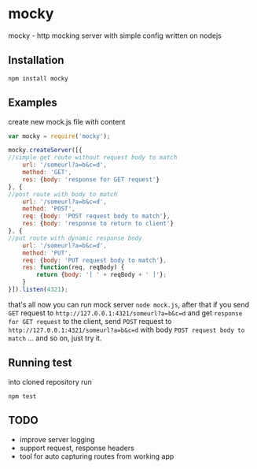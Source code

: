 # mocky

mocky - http mocking server with simple config written on nodejs

## Installation

```
npm install mocky
```

## Examples

create new mock.js file with content

```javascript
var mocky = require('mocky');

mocky.createServer([{
//simple get route without request body to match
	url: '/someurl?a=b&c=d',
	method: 'GET',
	res: {body: 'response for GET request'}
}, {
//post route with body to match
	url: '/someurl?a=b&c=d',
	method: 'POST',
	req: {body: 'POST request body to match'},
	res: {body: 'response to return to client'}
}, {
//put route with dynamic response body
	url: '/someurl?a=b&c=d',
	method: 'PUT',
	req: {body: 'PUT request body to match'},
	res: function(req, reqBody) {
		return {body: '[ ' + reqBody + ' ]'};
	}
}]).listen(4321);

```

that's all now you can run mock server `node mock.js`, after
that if you send `GET` request to `http://127.0.0.1:4321/someurl?a=b&c=d` and
get `response for GET request` to the client, send `POST` request to
`http://127.0.0.1:4321/someurl?a=b&c=d` with body `POST request body to match`
... and so on, just try it.

## Running test

into cloned repository run

```
npm test
```

## TODO
* improve server logging
* support request, response headers
* tool for auto capturing routes from working app
